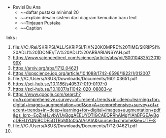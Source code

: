 - Revisi Bu Ana
	- ~~daftar pustaka minimal 20
	- ~~explain desain sistem dari diagram kemudian baru text 
	- ~~Tinjauan Pustaka 
	- ~~Caption

links :
1. file:///C:/Rei/SKRIPSI/ALL/SKRIPSI/FIX%20KOMPRE%20TIME/SKRIPSI%20ADLI%20(DONE)/TA%20ADLI%20ARBARIANSYAH.pdf
2. https://www.sciencedirect.com/science/article/abs/pii/S001048252201099X
3. https://arxiv.org/abs/1712.04621
4. https://iopscience.iop.org/article/10.1088/1742-6596/1922/1/012007
5. file:///C:/Users/ASUS/Downloads/Documents/1601.03651.pdf
6. https://sci-hub.se/10.1186/s40537-019-0197-0
7. https://sci-hub.se/10.1007/s11042-020-08883-w
8. https://www.google.com/search?q=A+comprehensive+survey+of+recent+trends+in+deep+learning+for+digital+images+augmentation+pdf&oq=A+comprehensive+survey+of+recent+trends+in+deep+learning+for+digital+images+augmentation+pdf&gs_lcrp=EgZjaHJvbWUyBggAEEUYOTIGCAEQRRhAMgYIAhBFGEAyBggDEEUYQNIBCDE5OTRqMGo0qAIAsAIA&sourceid=chrome&ie=UTF-8
9. file:///C:/Users/ASUS/Downloads/Documents/1712.04621.pdf
10. 

